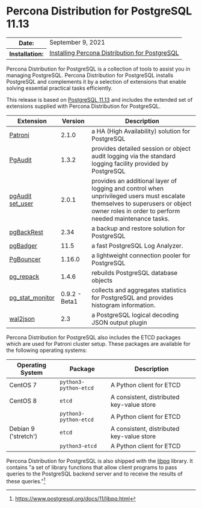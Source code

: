 # Percona Distribution for PostgreSQL 11.13 


<table class="docutils field-list" frame="void" rules="none">
  <colgroup>
    <col class="field-name">
    <col class="field-body">
  </colgroup>
  <tbody valign="top">
    <tr class="field-odd field">
      <th class="field-name">Date:</th>
      <td class="field-body">September 9, 2021</td>
    </tr>
    <tr class="field-even field">
      <th class="field-name">Installation:</th>
      <td class="field-body">
        <a class="reference external" href="https://www.percona.com/doc/postgresql/11/installing.html#">Installing Percona Distribution for PostgreSQL</a></td>
    </tr>
  </tbody>
</table>

Percona Distribution for PostgreSQL is a collection of tools to assist you in managing PostgreSQL. Percona Distribution for PostgreSQL
installs PostgreSQL and complements it by a selection of extensions that
enable solving essential practical tasks efficiently.


This release is based on [PostgreSQL
11.13](https://www.postgresql.org/docs/release/11.13/) and includes the
extended set of extensions supplied with Percona Distribution for PostgreSQL.

| Extension           | Version        | Description                  |
| ------------------- | -------------- | ---------------------------- |
| [Patroni](https://patroni.readthedocs.io/en/latest/) | 2.1.0 | a HA (High Availability) solution for PostgreSQL |
| [PgAudit](https://www.pgaudit.org/)             | 1.3.2   | provides detailed session or object audit logging via the standard logging facility provided by PostgreSQL                |
| [pgAudit set_user](https://github.com/pgaudit/set_user)| 2.0.1|provides an additional layer of logging and control when unprivileged users must escalate themselves to superusers or object owner roles in order to perform needed maintenance tasks.|
| [pgBackRest](https://pgbackrest.org/)           | 2.34    | a backup and restore solution for PostgreSQL       |
|[pgBadger](https://github.com/darold/pgbadger)   | 11.5     | a fast PostgreSQL Log Analyzer.|
|[PgBouncer](https://www.pgbouncer.org/)          |1.16.0    | a lightweight connection pooler for PostgreSQL|
| [pg_repack](https://github.com/reorg/pg_repack) | 1.4.6   | rebuilds PostgreSQL database objects           |
| [pg_stat_monitor](https://github.com/percona/pg_stat_monitor)                                         |0.9.2 - Beta1 |collects and aggregates statistics for PostgreSQL and provides histogram information.|
|[wal2json](https://github.com/eulerto/wal2json)  |2.3       | a PostgreSQL logical decoding JSON output plugin|

Percona Distribution for PostgreSQL also includes the ETCD packages which are used for Patroni cluster setup. These packages are available for the following operating systems:

|  Operating System |Package               | Description                  |
| ------------------- | ---------------------| ---------------------------- |
| CentOS 7            |`python3-python-etcd` | A Python client for ETCD     |
| CentOS 8            | `etcd`               | A consistent, distributed key-value store|
|                     | `python3-python-etcd`| A Python client for ETCD     |
| Debian 9 ('stretch')| `etcd`               | A consistent, distributed key-value store|
|                     | `python3-etcd`       | A Python client for ETCD     |

Percona Distribution for PostgreSQL is also shipped with the
[libpq](https://www.postgresql.org/docs/11/libpq.html) library. It
contains "a set of library functions that allow client programs to pass
queries to the PostgreSQL backend server and to receive the results of
these queries."[^1]

[^1]: <https://www.postgresql.org/docs/11/libpq.html>
